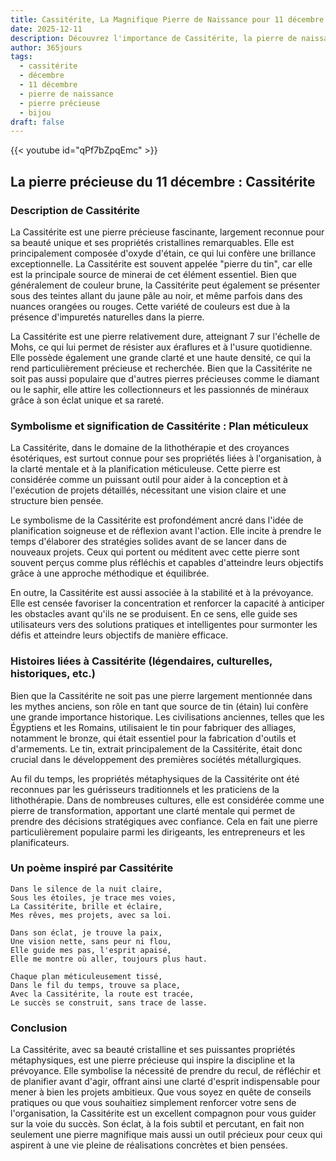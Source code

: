 ```yaml
---
title: Cassitérite, La Magnifique Pierre de Naissance pour 11 décembre
date: 2025-12-11
description: Découvrez l'importance de Cassitérite, la pierre de naissance du 11 décembre qui symbolise Plan méticuleux. Laissez sa beauté et sa signification illuminer votre journée.
author: 365jours
tags:
  - cassitérite
  - décembre
  - 11 décembre
  - pierre de naissance
  - pierre précieuse
  - bijou
draft: false
---
```


{{< youtube id="qPf7bZpqEmc" >}}

## La pierre précieuse du 11 décembre : Cassitérite

### Description de Cassitérite

La Cassitérite est une pierre précieuse fascinante, largement reconnue pour sa beauté unique et ses propriétés cristallines remarquables. Elle est principalement composée d'oxyde d'étain, ce qui lui confère une brillance exceptionnelle. La Cassitérite est souvent appelée "pierre du tin", car elle est la principale source de minerai de cet élément essentiel. Bien que généralement de couleur brune, la Cassitérite peut également se présenter sous des teintes allant du jaune pâle au noir, et même parfois dans des nuances orangées ou rouges. Cette variété de couleurs est due à la présence d'impuretés naturelles dans la pierre.

La Cassitérite est une pierre relativement dure, atteignant 7 sur l'échelle de Mohs, ce qui lui permet de résister aux éraflures et à l'usure quotidienne. Elle possède également une grande clarté et une haute densité, ce qui la rend particulièrement précieuse et recherchée. Bien que la Cassitérite ne soit pas aussi populaire que d'autres pierres précieuses comme le diamant ou le saphir, elle attire les collectionneurs et les passionnés de minéraux grâce à son éclat unique et sa rareté.

### Symbolisme et signification de Cassitérite : Plan méticuleux

La Cassitérite, dans le domaine de la lithothérapie et des croyances ésotériques, est surtout connue pour ses propriétés liées à l'organisation, à la clarté mentale et à la planification méticuleuse. Cette pierre est considérée comme un puissant outil pour aider à la conception et à l'exécution de projets détaillés, nécessitant une vision claire et une structure bien pensée.

Le symbolisme de la Cassitérite est profondément ancré dans l'idée de planification soigneuse et de réflexion avant l'action. Elle incite à prendre le temps d'élaborer des stratégies solides avant de se lancer dans de nouveaux projets. Ceux qui portent ou méditent avec cette pierre sont souvent perçus comme plus réfléchis et capables d'atteindre leurs objectifs grâce à une approche méthodique et équilibrée.

En outre, la Cassitérite est aussi associée à la stabilité et à la prévoyance. Elle est censée favoriser la concentration et renforcer la capacité à anticiper les obstacles avant qu'ils ne se produisent. En ce sens, elle guide ses utilisateurs vers des solutions pratiques et intelligentes pour surmonter les défis et atteindre leurs objectifs de manière efficace.

### Histoires liées à Cassitérite (légendaires, culturelles, historiques, etc.)

Bien que la Cassitérite ne soit pas une pierre largement mentionnée dans les mythes anciens, son rôle en tant que source de tin (étain) lui confère une grande importance historique. Les civilisations anciennes, telles que les Égyptiens et les Romains, utilisaient le tin pour fabriquer des alliages, notamment le bronze, qui était essentiel pour la fabrication d'outils et d'armements. Le tin, extrait principalement de la Cassitérite, était donc crucial dans le développement des premières sociétés métallurgiques.

Au fil du temps, les propriétés métaphysiques de la Cassitérite ont été reconnues par les guérisseurs traditionnels et les praticiens de la lithothérapie. Dans de nombreuses cultures, elle est considérée comme une pierre de transformation, apportant une clarté mentale qui permet de prendre des décisions stratégiques avec confiance. Cela en fait une pierre particulièrement populaire parmi les dirigeants, les entrepreneurs et les planificateurs.

### Un poème inspiré par Cassitérite

	Dans le silence de la nuit claire,  
	Sous les étoiles, je trace mes voies,  
	La Cassitérite, brille et éclaire,  
	Mes rêves, mes projets, avec sa loi.
	
	Dans son éclat, je trouve la paix,  
	Une vision nette, sans peur ni flou,  
	Elle guide mes pas, l'esprit apaisé,  
	Elle me montre où aller, toujours plus haut.
	
	Chaque plan méticuleusement tissé,  
	Dans le fil du temps, trouve sa place,  
	Avec la Cassitérite, la route est tracée,  
	Le succès se construit, sans trace de lasse.

### Conclusion

La Cassitérite, avec sa beauté cristalline et ses puissantes propriétés métaphysiques, est une pierre précieuse qui inspire la discipline et la prévoyance. Elle symbolise la nécessité de prendre du recul, de réfléchir et de planifier avant d'agir, offrant ainsi une clarté d'esprit indispensable pour mener à bien les projets ambitieux. Que vous soyez en quête de conseils pratiques ou que vous souhaitiez simplement renforcer votre sens de l'organisation, la Cassitérite est un excellent compagnon pour vous guider sur la voie du succès. Son éclat, à la fois subtil et percutant, en fait non seulement une pierre magnifique mais aussi un outil précieux pour ceux qui aspirent à une vie pleine de réalisations concrètes et bien pensées.